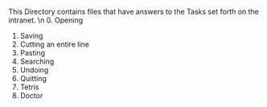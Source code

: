 This Directory contains files that have answers to the Tasks set forth on the intranet.
\n
0. Opening
1. Saving
2. Cutting an entire line
3. Pasting
4. Searching
5. Undoing
6. Quitting
7. Tetris
8. Doctor
